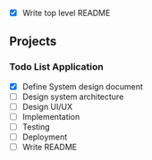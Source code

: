 - [x] Write top level README

## Projects

### Todo List Application

- [x] Define System design document
- [ ] Design system architecture
- [ ] Design UI/UX
- [ ] Implementation
- [ ] Testing
- [ ] Deployment
- [ ] Write README
